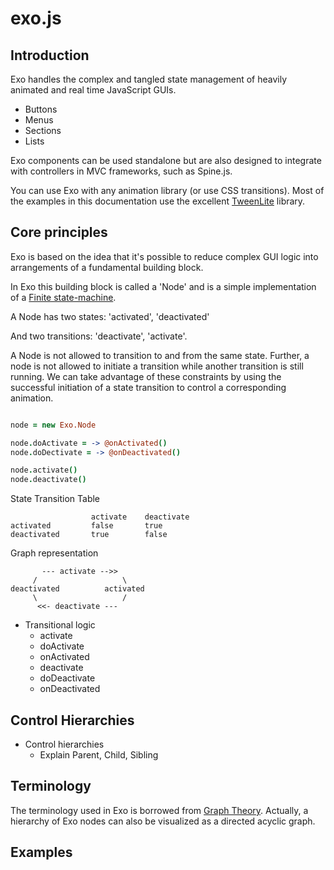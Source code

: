 exo.js
======

Introduction
------------

Exo handles the complex and tangled state management of heavily animated and real time JavaScript GUIs. 

* Buttons
* Menus
* Sections
* Lists

Exo components can be used standalone but are also designed to integrate with controllers in MVC frameworks, such as Spine.js. 

You can use Exo with any animation library (or use CSS transitions). Most of the examples in this documentation use the excellent [TweenLite](http://www.greensock.com/gsap-js/) library.

Core principles
---------------

Exo is based on the idea that it's possible to reduce complex GUI logic into arrangements of a fundamental building block.

In Exo this building block is called a 'Node' and is a simple implementation of a [Finite state-machine](http://en.wikipedia.org/wiki/Finite-state_machine). 

A Node has two states: 
'activated', 'deactivated' 

And two transitions: 
'deactivate', 'activate'.

A Node is not allowed to transition to and from the same state. Further, a node is not allowed to initiate a transition while another transition is still running. We can take advantage of these constraints by using the successful initiation of a state transition to control a corresponding animation.

```CoffeeScript

node = new Exo.Node

node.doActivate = -> @onActivated()
node.doDectivate = -> @onDeactivated()

node.activate()
node.deactivate()

```



State Transition Table
```
                  activate    deactivate
activated         false       true
deactivated       true        false
```

Graph representation
```
       --- activate -->>
     /                   \
deactivated          activated
     \                   /
      <<- deactivate ---
```



* Transitional logic
  - activate
  - doActivate
  - onActivated
  - deactivate
  - doDeactivate
  - onDeactivated

Control Hierarchies
-------------------

* Control hierarchies
  - Explain Parent, Child, Sibling

Terminology
-----------

The terminology used in Exo is borrowed from [Graph Theory](http://en.wikipedia.org/wiki/Tree_(graph_theory)). Actually, a hierarchy of Exo nodes can also be visualized as a directed acyclic graph.

Examples
--------

